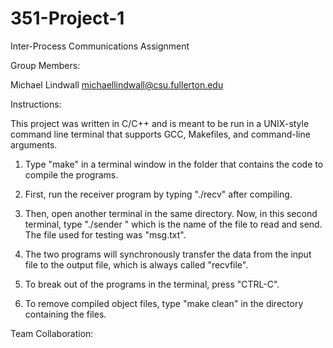 # 351-Project-1
Inter-Process Communications Assignment

Group Members:

Michael Lindwall michaellindwall@csu.fullerton.edu


Instructions:

This project was written in C/C++ and is meant to be run in a UNIX-style
command line terminal that supports GCC, Makefiles, and command-line arguments.

1) Type "make" in a terminal window in the folder that contains the code to
  compile the programs.

2) First, run the receiver program by typing "./recv" after compiling.

3) Then, open another terminal in the same directory.  Now, in this second
  terminal, type "./sender <FILENAME>" which <FILENAME> is the name of the
  file to read and send.  The file used for testing was "msg.txt".

4) The two programs will synchronously transfer the data from the input file
  to the output file, which is always called "recvfile".

5) To break out of the programs in the terminal, press "CTRL-C".

6) To remove compiled object files, type "make clean" in the directory
  containing the files.  


Team Collaboration:
